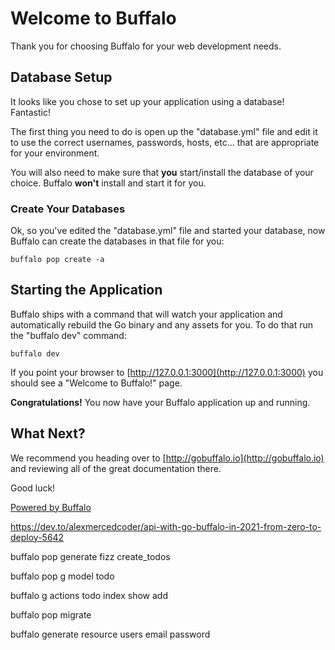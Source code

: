 # Welcome to Buffalo

Thank you for choosing Buffalo for your web development needs.

## Database Setup

It looks like you chose to set up your application using a database! Fantastic!

The first thing you need to do is open up the "database.yml" file and edit it to use the correct usernames, passwords, hosts, etc... that are appropriate for your environment.

You will also need to make sure that **you** start/install the database of your choice. Buffalo **won't** install and start it for you.

### Create Your Databases

Ok, so you've edited the "database.yml" file and started your database, now Buffalo can create the databases in that file for you:

```console
buffalo pop create -a
```

## Starting the Application

Buffalo ships with a command that will watch your application and automatically rebuild the Go binary and any assets for you. To do that run the "buffalo dev" command:

```console
buffalo dev
```

If you point your browser to [http://127.0.0.1:3000](http://127.0.0.1:3000) you should see a "Welcome to Buffalo!" page.

**Congratulations!** You now have your Buffalo application up and running.

## What Next?

We recommend you heading over to [http://gobuffalo.io](http://gobuffalo.io) and reviewing all of the great documentation there.

Good luck!

[Powered by Buffalo](http://gobuffalo.io)

https://dev.to/alexmercedcoder/api-with-go-buffalo-in-2021-from-zero-to-deploy-5642

buffalo pop generate fizz create_todos

buffalo pop g model todo

buffalo g actions todo index show add

buffalo pop migrate

buffalo generate resource users email password
